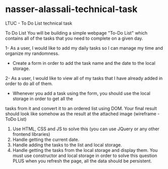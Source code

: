 # nasser-alassali-technical-task
LTUC - To Do List technical task


To Do List
You will be building a simple webpage "To-Do List" which contains all of the tasks that you need to
complete on a given day.

1- As a user, I would like to add my daily tasks so I can manage my time and organize my randomness.
- Create a form in order to add the task name and the date to the local storage.

2- As a user, I would like to view all of my tasks that I have already added in order to do all of them.
- Whenever you add a task using the form, you should use the local storage in order to get all the

tasks from it and convert it to an ordered list using DOM.
Your final result should look like somehow as the result at the attached image (wireframe - ToDo List)
1. Use HTML, CSS and JS to solve this (you can use JQuery or any other frontend libraries)
2. Handle getting the current date.
3. Handle adding the tasks to the list and local storage.
4. Handle getting the tasks from the local storage and display them.
You must use constructor and local storage in order to solve this question PLUS when you refresh the page,
all the data should be persistent.
